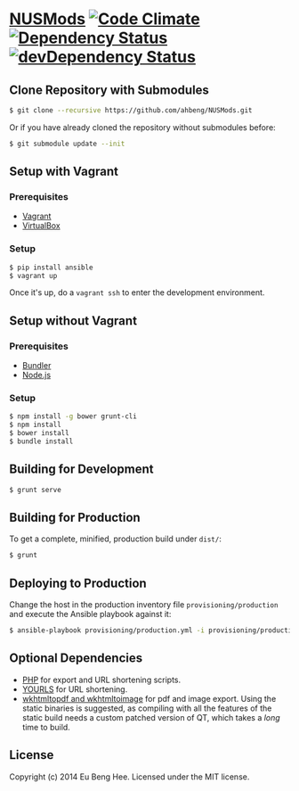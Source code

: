 # [NUSMods](http://nusmods.com) [![Code Climate](http://img.shields.io/codeclimate/github/ahbeng/NUSMods.svg)](https://codeclimate.com/github/ahbeng/NUSMods) [![Dependency Status](http://img.shields.io/david/ahbeng/NUSMods.svg)](https://david-dm.org/ahbeng/NUSMods) [![devDependency Status](http://img.shields.io/david/dev/ahbeng/NUSMods.svg)](https://david-dm.org/ahbeng/NUSMods#info=devDependencies)

## Clone Repository with Submodules

```bash
$ git clone --recursive https://github.com/ahbeng/NUSMods.git
```

Or if you have already cloned the repository without submodules before:

```bash
$ git submodule update --init
```

## Setup with Vagrant

### Prerequisites

- [Vagrant](http://www.vagrantup.com/)
- [VirtualBox](https://www.virtualbox.org/)

### Setup

```bash
$ pip install ansible
$ vagrant up
```

Once it's up, do a `vagrant ssh` to enter the development environment.

## Setup without Vagrant

### Prerequisites

- [Bundler](http://bundler.io/)
- [Node.js](http://nodejs.org)

### Setup

```bash
$ npm install -g bower grunt-cli
$ npm install
$ bower install
$ bundle install
```

## Building for Development

```bash
$ grunt serve
```

## Building for Production

To get a complete, minified, production build under `dist/`:

```bash
$ grunt
```

## Deploying to Production

Change the host in the production inventory file `provisioning/production` and
execute the Ansible playbook against it:

```bash
$ ansible-playbook provisioning/production.yml -i provisioning/production
```

## Optional Dependencies

- [PHP](http://www.php.net) for export and URL shortening scripts.
- [YOURLS](http://yourls.org/) for URL shortening.
- [wkhtmltopdf and wkhtmltoimage](http://code.google.com/p/wkhtmltopdf/) for pdf
  and image export. Using the static binaries is suggested, as compiling with
  all the features of the static build needs a custom patched version of QT,
  which takes a *long* time to build.

## License

Copyright (c) 2014 Eu Beng Hee. Licensed under the MIT license.

